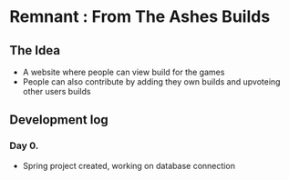 # Remnant : From The Ashes Builds
## The Idea
- A website where people can view build for the games
- People can also contribute by adding they own builds and upvoteing other users builds

## Development log
### Day 0.
- Spring project created, working on database connection
